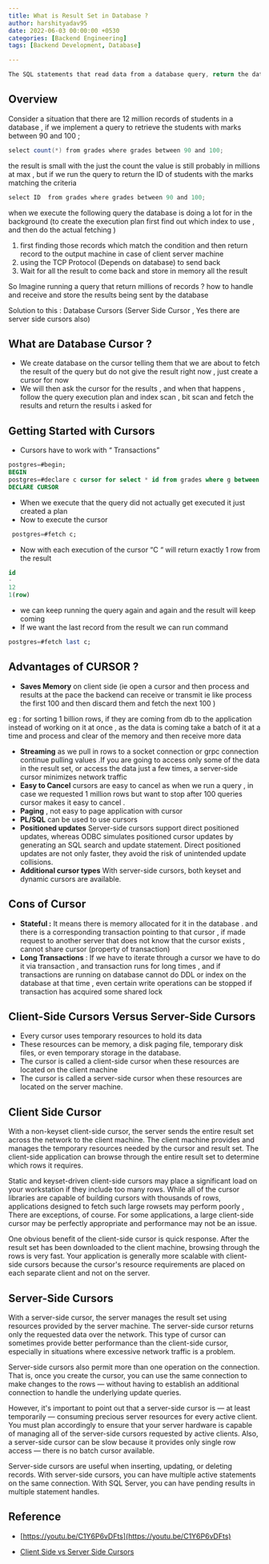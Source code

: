 ```yaml
---
title: What is Result Set in Database ?
author: harshityadav95
date: 2022-06-03 00:00:00 +0530
categories: [Backend Engineering]
tags: [Backend Development, Database]

---
```



```java
The SQL statements that read data from a database query, return the data in a result set.
```

## Overview

Consider a situation that there are 12 million  records of students in a database , if we implement a query to retrieve the students with marks between 90 and 100 ;

```java
select count(*) from grades where grades between 90 and 100;
```

the result is small with the just the count the value is still probably in millions at max , but if we run the query to return the ID of students with the marks matching the criteria 

```java
select ID  from grades where grades between 90 and 100;
```

when we execute the following query the database is doing a lot for in the background (to create the execution plan first find out which index to use , and then do the actual fetching )

1. first finding those records which match the condition and then return record to the output machine in case of client server machine 
2. using the TCP Protocol (Depends on database) to send back
3.  Wait for all the result to come back and store in memory all the result 

So Imagine running a query that return millions of records ? how to handle and receive and store the results being sent by the database 

Solution to this : Database Cursors (Server Side Cursor , Yes there are server side cursors also)

## What are Database Cursor ?

- We create database on the cursor telling them that we are about to fetch the result of the query but do not give the result right now  , just create a cursor for now
- We will then ask the cursor for the results , and when that happens , follow the query execution plan and index scan , bit scan and fetch the results and return the results i asked for

## Getting Started with Cursors

- Cursors have to work with “ Transactions”

```sql
postgres=#begin;
BEGIN
postgres=#declare c cursor for select * id from grades where g between 90 and 100;
DECLARE CURSOR

```

- When we execute that the query did not actually get executed it just created a plan
- Now to execute the cursor

```sql
 postgres=#fetch c;
```

- Now with each execution of the cursor “C “ will return exactly 1 row from the result

```sql
id
-
12
1(row)
```

- we can keep running the query again and again and the result will keep coming
- If we want the last record from the result we can run command

```sql
postgres=#fetch last c;
```

## Advantages of CURSOR ?

- **Saves Memory** on  client side (ie open a cursor and then process and results at the pace the backend can receive or transmit ie like process the first 100 and then discard them and fetch the next 100 )

eg : for sorting 1 billion rows, if they are coming from db to the application instead of working on it at once , as the data is coming take a batch of it at a time and process and clear of the memory and then receive more data 

- **Streaming** as we pull in rows to a socket connection or grpc connection continue pulling values .If you are going to access only some of the data in the result set, or access the data just a few times, a server-side cursor minimizes network traffic
- **Easy to Cancel** cursors are easy to cancel as when we run a query , in case we requested 1 million rows but want to stop after 100 queries cursor makes it easy to cancel .
- **Paging** , not easy to page application with cursor
- **PL/SQL** can be used to use cursors
- **Positioned updates** Server-side cursors support direct positioned updates, whereas ODBC simulates positioned cursor updates by generating an SQL search and update statement. Direct positioned updates are not only faster, they avoid the risk of unintended update collisions.
- **Additional cursor types** With server-side cursors, both keyset and dynamic cursors are available.

## Cons of Cursor

- **Stateful :** It means there is memory allocated for it in the database . and there is a corresponding transaction pointing to that cursor , if made request to another server that does not know that the cursor exists , cannot share cursor (property of transaction)
- **Long Transactions** : If we have to iterate through a cursor we have to do it via transaction , and transaction runs for long times , and if transactions are running on database cannot do DDL or index on the database at that time , even certain write operations can be stopped if transaction has acquired some shared lock

## **Client-Side Cursors Versus Server-Side Cursors**

- Every cursor uses temporary resources to hold its data
- These resources can be memory, a disk paging file, temporary disk files, or even temporary storage in the database.
- The cursor is called a client-side cursor when these resources are located on the client machine
- The cursor is called a server-side cursor when these resources are located on the server machine.

## Client Side Cursor

With a non-keyset client-side cursor, the server sends the entire result set across the network to the client machine. The client machine provides and manages the temporary resources needed by the cursor and result set. The client-side application can browse through the entire result set to determine which rows it requires.

 Static and keyset-driven client-side cursors may place a significant load on your workstation if they include too many rows. While all of the cursor libraries are capable of building cursors with thousands of rows, applications designed to fetch such large rowsets may perform poorly , There are exceptions, of course. For some applications, a large client-side cursor may be perfectly appropriate and performance may not be an issue.

One obvious benefit of the client-side cursor is quick response. After the result set has been downloaded to the client machine, browsing through the rows is very fast. Your application is generally more scalable with client-side cursors because the cursor's resource requirements are placed on each separate client and not on the server.

## **Server-Side Cursors**

With a server-side cursor, the server manages the result set using resources provided by the server machine. The server-side cursor returns only the requested data over the network. This type of cursor can sometimes provide better performance than the client-side cursor, especially in situations where excessive network traffic is a problem.

Server-side cursors also permit more than one operation on the connection. That is, once you create the cursor, you can use the same connection to make changes to the rows — without having to establish an additional connection to handle the underlying update queries.

However, it's important to point out that a server-side cursor is — at least temporarily — consuming precious server resources for every active client. You must plan accordingly to ensure that your server hardware is capable of managing all of the server-side cursors requested by active clients. Also, a server-side cursor can be  slow because it provides only single row access — there is no batch cursor available.

Server-side cursors are useful when inserting, updating, or deleting records. With server-side cursors, you can have multiple active statements on the same connection. With SQL Server, you can have pending results in multiple statement handles.

## Reference

- [https://youtu.be/C1Y6P6vDFts](https://youtu.be/C1Y6P6vDFts)

- [Client Side vs Server Side Cursors](https://knowledgebase.progress.com/articles/Article/6343#:~:text=Client-Side)
